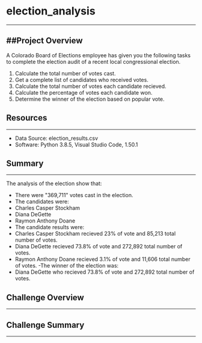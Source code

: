# election_analysis
---

##Project Overview
---

A Colorado Board of Elections employee has given you the following tasks to complete the election audit of a recent local congressional election.

1. Calculate the total number of votes cast.
2. Get a complete list of candidates who received votes.
3. Calculate the total number of votes each candidate recieved.
4. Calculate the percentage of votes each candidate won.
5. Determine the winner of the election based on popular vote.

## Resources
---

- Data Source: election_results.csv
- Software: Python 3.8.5, Visual Studio Code, 1.50.1

## Summary
---

The analysis of the election show that:

- There were "369,711" votes cast in the election.
- The candidates were:
 - Charles Casper Stockham
 - Diana DeGette
 - Raymon Anthony Doane
- The candidate results were:
 - Charles Casper Stockham recieved 23% of vote and 85,213 total number of votes.
 - Diana DeGette recieved 73.8% of vote and 272,892 total number of votes.
 - Raymon Anthony Doane recieved 3.1% of vote and 11,606 total number of votes.
-The winner of the election was:
 - Diana DeGette who recieved 73.8% of vote and 272,892 total number of votes.
 
## Challenge Overview
---
 
## Challenge Summary
---
